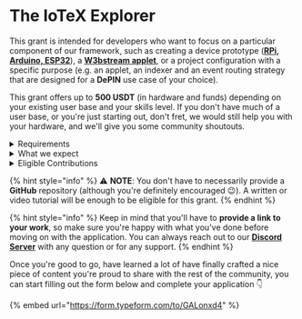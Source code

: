 # The IoTeX Explorer

This grant is intended for developers who want to focus on a particular component of our framework, such as creating a device prototype ([**RPi, Arduino, ESP32**](https://docs.w3bstream.com/client-device-sdks/introduction)), a [**W3bstream applet**](https://docs.w3bstream.com/applets-development/w3bstream-applet-kits), or a project configuration with a specific purpose (e.g. an applet, an indexer and an event routing strategy that are designed for a **DePIN** use case of your choice).

This grant offers up to **500 USDT** (in hardware and funds) depending on your existing user base and your skills level. If you don't have much of a user base, or you're just starting out, don't fret, we would still help you with your hardware, and we'll give you some community shoutouts.

<details>

<summary>Requirements</summary>

* **Adequate technical expertise:** \
  Showcase your technical skills and experience in relevant fields, such as web development, IoT, or web3. Provide links to past projects, GitHub repositories, or other relevant work to strengthen your application.

</details>

<details>

<summary>What we expect</summary>

* **Continue community contributions:** \
  We expect you to maintain your active participation within the IoTeX Developer Community by sharing your knowledge, experiences, and project updates.
* **Utilize W3bstream and, if requested, hardware in your projects:** \
  We expect you to integrate W3bstream and, if applicable, utilize the hardware kit in your project to experiment with real-world data and explore hardware implementations.

</details>

<details>

<summary>Eligible Contributions</summary>

In order to submit a successful proposal for this grant, you'll have to adhere to either of these guidelines:&#x20;

* Publish a well-crafted, working tutorial on the [_**community hub**_](https://developers.iotex.io/community-hub/all)
* Publish a polished video tutorial on **youtube**
* Publish a tutorial on _**Hackster**_, or on a similarly popular hub that directs readers/audience to our [_**docs**_](https://docs.iotex.io/), [_**dev portal**_](https://developers.iotex.io/), [_**W3bstream docs**_](https://docs.w3bstream.com/introduction/readme), etc...

</details>

{% hint style="info" %}
⚠️ **NOTE**: You don't have to necessarily provide a **GitHub** repository (although you're definitely encouraged 😉). A written or video tutorial will be enough to be eligible for this grant.
{% endhint %}

{% hint style="info" %}
Keep in mind that you'll have to **provide a link to your work**, so make sure you're happy with what you've done before moving on with the application. You can always reach out to our [**Discord Server**](https://discord.gg/iotex) with any question or for any support.
{% endhint %}

Once you're good to go, have learned a lot of have finally crafted a nice piece of content you're proud to share with the rest of the community, you can start filling out the form below and complete your application 👇

{% embed url="https://form.typeform.com/to/GALonxd4" %}
